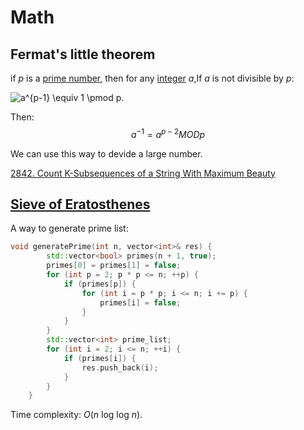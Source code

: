 # Math

## Fermat's little theorem

if *p* is a [prime number](https://en.wikipedia.org/wiki/Prime_number), then for any [integer](https://en.wikipedia.org/wiki/Integer) *a*,If *a* is not divisible by *p*:

![a^{p-1} \equiv 1 \pmod p.](https://wikimedia.org/api/rest_v1/media/math/render/svg/58a9e1a77254c598a3bbd20ee75962c540381c54)

Then:
$$
a^{-1} = a^{p-2} MOD p
$$


We can use this way to devide a large number.

[2842. Count K-Subsequences of a String With Maximum Beauty](https://github.com/starFalll/LeetCode/blob/master/algorithms/2842.Count%20K-Subsequences%20of%20a%20String%20With%20Maximum%20Beauty.md)

## [Sieve of Eratosthenes](https://en.wikipedia.org/wiki/Sieve_of_Eratosthenes)

A way to generate prime list:

```c++
void generatePrime(int n, vector<int>& res) {
        std::vector<bool> primes(n + 1, true);
        primes[0] = primes[1] = false;
        for (int p = 2; p * p <= n; ++p) {
            if (primes[p]) {
                for (int i = p * p; i <= n; i += p) {
                    primes[i] = false;
                }
            }
        }
        std::vector<int> prime_list;
        for (int i = 2; i <= n; ++i) {
            if (primes[i]) {
                res.push_back(i);
            }
        }
    }
```

Time complexity: *O*(*n* log log *n*).

